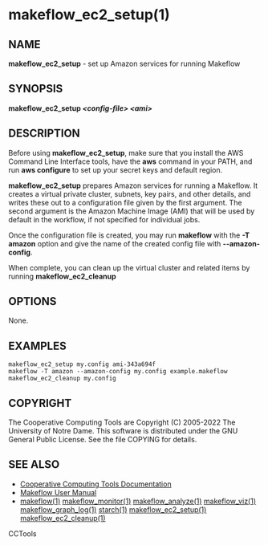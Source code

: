 






















# makeflow_ec2_setup(1)

## NAME
**makeflow_ec2_setup** - set up Amazon services for running Makeflow

## SYNOPSIS
**makeflow_ec2_setup _&lt;config-file&gt;_ _&lt;ami&gt;_**

## DESCRIPTION

Before using **makeflow_ec2_setup**, make sure that you install the AWS Command
Line Interface tools, have the **aws** command in your PATH,
and run **aws configure** to set up your secret keys and default region.

**makeflow_ec2_setup** prepares Amazon services for running a Makeflow.
It creates a virtual private cluster, subnets, key pairs, and other
details, and writes these out to a configuration file given by the 
first argument.  The second argument is the Amazon Machine Image (AMI)
that will be used by default in the workflow, if not specified for 
individual jobs.

Once the configuration file is created, you may run **makeflow**
with the **-T amazon** option and give the name of the created
config file with **--amazon-config**.

When complete, you can clean up the virtual cluster and related
items by running **makeflow_ec2_cleanup**

## OPTIONS
None.

## EXAMPLES

```
makeflow_ec2_setup my.config ami-343a694f
makeflow -T amazon --amazon-config my.config example.makeflow
makeflow_ec2_cleanup my.config
```

## COPYRIGHT

The Cooperative Computing Tools are Copyright (C) 2005-2022 The University of Notre Dame.  This software is distributed under the GNU General Public License.  See the file COPYING for details.

## SEE ALSO


- [Cooperative Computing Tools Documentation]("../index.html")
- [Makeflow User Manual]("../makeflow.html")
- [makeflow(1)](makeflow.md) [makeflow_monitor(1)](makeflow_monitor.md) [makeflow_analyze(1)](makeflow_analyze.md) [makeflow_viz(1)](makeflow_viz.md) [makeflow_graph_log(1)](makeflow_graph_log.md) [starch(1)](starch.md) [makeflow_ec2_setup(1)](makeflow_ec2_setup.md) [makeflow_ec2_cleanup(1)](makeflow_ec2_cleanup.md)


CCTools
